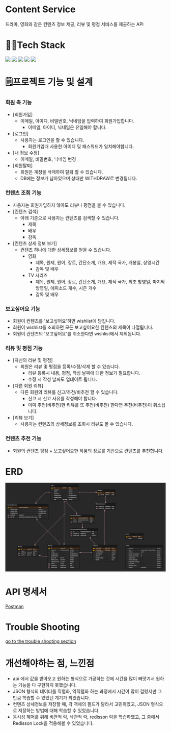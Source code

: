 # Content Service
드라마, 영화와 같은 컨텐츠 정보 제공, 리뷰 및 평점 서비스를 제공하는 API

# 🧑‍💻Tech Stack
<img src="https://img.shields.io/badge/java-007396?style=for-the-badge&logo=java&logoColor=white">
<img src="https://img.shields.io/badge/mysql-4479A1?style=for-the-badge&logo=mysql&logoColor=white"> 
<img src="https://img.shields.io/badge/springboot-6DB33F?style=for-the-badge&logo=springboot&logoColor=white">
<img src="https://img.shields.io/badge/github-181717?style=for-the-badge&logo=github&logoColor=white">
<img src="https://img.shields.io/badge/redis-DC382D?style=for-the-badge&logo=redis&logoColor=white">

# 🗒️프로젝트 기능 및 설계
### 회원 측 기능
* [회원가입]
  * 이메일, 아이디, 비밀번호, 닉네임을 입력하여 회원가입합니다.
    * 이메일, 아이디, 닉네임은 유일해야 합니다.
* [로그인]
  * 사용자는 로그인을 할 수 있습니다. 
    * 회원가입때 사용한 아이디 및 패스워드가 일치해야합니다.
* [내 정보 수정]
    * 이메일, 비밀번호, 닉네임 변경 
* [회원탈퇴]
  * 회원은 계정을 삭제하여 탈퇴 할 수 있습니다.
  * DB에는 정보가 남아있으며 상태만 WITHDRAW로 변경됩니다.

### 컨텐츠 조회 기능
* 사용자는 회원가입하지 않아도 리뷰나 평점을 볼 수 있습니다.
* [컨텐츠 검색]
  * 아래 기준으로 사용자는 컨텐츠를 검색할 수 있습니다.
    * 제목
    * 배우
    * 감독
* [컨텐츠 상세 정보 보기]
  * 컨텐츠 하나에 대한 상세정보를 얻을 수 있습니다.
    * 영화
      * 제목, 원제, 원어, 장르, 간단소개, 개요, 제작 국가, 개봉일, 상영시간
      * 감독 및 배우
    * TV 시리즈
      * 제목, 원제, 원어, 장르, 간단소개, 개요, 제작 국가, 최초 방영일, 마지막 방영일, 에피소드 개수, 시즌 개수
      * 감독 및 배우

### 보고싶어요 기능
* 회원이 컨텐츠를 '보고싶어요'하면 wishlist에 담깁니다.
* 회원이 wishlist를 조회하면 모든 보고싶어요한 컨텐츠의 제목이 나열됩니다.
* 회원이 컨텐츠의 '보고싶어요'를 취소한다면 wishlist에서 제외됩니다.

### 리뷰 및 평점 기능
* [자신의 리뷰 및 평점]
  * 회원은 리뷰 및 평점을 등록/수정/삭제 할 수 있습니다.
    * 리뷰 등록시 내용, 평점, 작성 날짜에 대한 정보가 필요합니다.
    * 수정 시 작성 날짜도 업데이트 됩니다.
* [다른 회원 리뷰]
  * 다른 회원의 리뷰를 신고/추천/비추천 할 수 있습니다.
    * 신고 시 신고 사유를 작성해야 합니다.
    * 이미 추천(비추천)한 리뷰를 또 추천(비추천) 한다면 추천(비추천)이 취소됩니다.
* [리뷰 보기]
  * 사용자는 컨텐츠의 상세정보를 조회시 리뷰도 볼 수 있습니다.

### 컨텐츠 추천 기능
  * 회원의 컨텐츠 평점 + 보고싶어요한 작품의 장르를 기반으로 컨텐츠를 추천합니다. 

# ERD
![erd](/doc/ERD.png)

# API 명세서
[Postman](https://documenter.getpostman.com/view/27585524/2s9Xy5MAh5)

# Trouble Shooting
[go to the trouble shooting section](doc/TROUBLE_SHOOTING.md)

# 개선해야하는 점, 느낀점
* api 에서 값을 받아오고 원하는 형식으로 가공하는 것에 시간을 많이 빼앗겨서 원하는 기능을 다 구현하지 못했습니다.
* JSON 형식의 데이터를 직렬화, 역직렬화 하는 과정에서 시간이 많이 걸렸지만 그만큼 학습할 수 있었던 계기가 되었습니다.
* 컨텐츠 상세정보를 저장할 때, 각 객체의 필드가 달라서 고민하였고, JSON 형식으로 저장하는 방법에 대해 학습할 수 있었습니다.
* 동시성 제어를 위해 비관적 락, 낙관적 락, redisson 락을 학습하였고, 그 중에서 Redisson Lock을 적용해볼 수 있었습니다. 